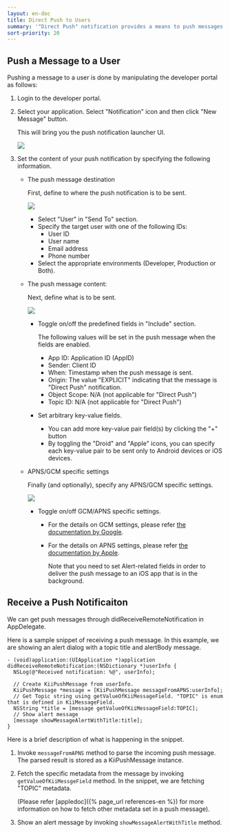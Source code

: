 ```yaml
---
layout: en-doc
title: Direct Push to Users
summary: '"Direct Push" notification provides a means to push messages directly to a certain user. The feature is intended to be used by an app developer only. An app developer can select any application user and directly push a message to this user by manipulating the developer portal.'
sort-priority: 20
---
```

## Push a Message to a User

Pushing a message to a user is done by manipulating the developer portal as follows:

1. Login to the developer portal.
1. Select your application.  Select "Notification" icon and then click "New Message" button.

    This will bring you the push notification launcher UI.

    ![](01.png)

1. Set the content of your push notification by specifying the following information.
    * The push message destination

        First, define to where the push notification is to be sent.

        ![](02.png)

        * Select "User" in "Send To" section.
        * Specify the target user with one of the following IDs:
            * User ID
            * User name
            * Email address
            * Phone number
        * Select the appropriate environments (Developer, Production or Both).
    * The push message content:

        Next, define what is to be sent.

        ![](03.png)

        * Toggle on/off the predefined fields in "Include" section.

            The following values will be set in the push message when the fields are enabled.
            * App ID: Application ID (AppID)
            * Sender: Client ID
            * When: Timestamp when the push message is sent.
            * Origin: The value "EXPLICIT" indicating that the message is "Direct Push" notification.
            * Object Scope: N/A (not applicable for "Direct Push")
            * Topic ID: N/A (not applicable for "Direct Push")

        * Set arbitrary key-value fields.
            * You can add more key-value pair field(s) by clicking the "+" button
            * By toggling the "Droid" and "Apple" icons, you can specify each key-value pair to be sent only to Android devices or iOS devices.
    * APNS/GCM specific settings

        Finally (and optionally), specify any APNS/GCM specific settings.

        ![](04.png)

        * Toggle on/off GCM/APNS specific settings.
            * For the details on GCM settings, please refer [the documentation by Google](http://developer.android.com/google/gcm/gcm.html#server).
            * For the details on APNS settings, please refer [the documentation by Apple](http://developer.apple.com/library/mac/#documentation/NetworkingInternet/Conceptual/RemoteNotificationsPG/ApplePushService/ApplePushService.html).  

                Note that you need to set Alert-related fields in order to deliver the push message to an iOS app that is in the background.

## Receive a Push Notificaiton

We can get push messages through didReceiveRemoteNotification in AppDelegate.

Here is a sample snippet of receiving a push message.  In this example, we are showing an alert dialog with a topic title and alertBody message.

```objc
- (void)application:(UIApplication *)application didReceiveRemoteNotification:(NSDictionary *)userInfo {
  NSLog(@"Received notification: %@", userInfo);

  // Create KiiPushMessage from userInfo.
  KiiPushMessage *message = [KiiPushMessage messageFromAPNS:userInfo];
  // Get Topic string using getValueOfKiiMessageField. "TOPIC" is enum that is defined in KiiMessageField.
  NSString *title = [message getValueOfKiiMessageField:TOPIC];
  // Show alert message
  [message showMessageAlertWithTitle:title];
}
```

Here is a brief description of what is happening in the snippet.

1. Invoke `messageFromAPNS` method to parse the incoming push message.  The parsed result is stored as a KiiPushMessage instance.
1. Fetch the specific metadata from the message by invoking `getValueOfKiiMessgeField` method.  In the snippet, we are fetching "TOPIC" metadata.

    (Please refer [appledoc]({% page_url references-en %})  for more information on how to fetch other metadata set in a push message).
1. Show an alert message by invoking `showMessageAlertWithTitle` method.
